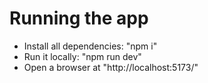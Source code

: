 # Running the app

- Install all dependencies: "npm i"
- Run it locally: "npm run dev"
- Open a browser at "http://localhost:5173/"
